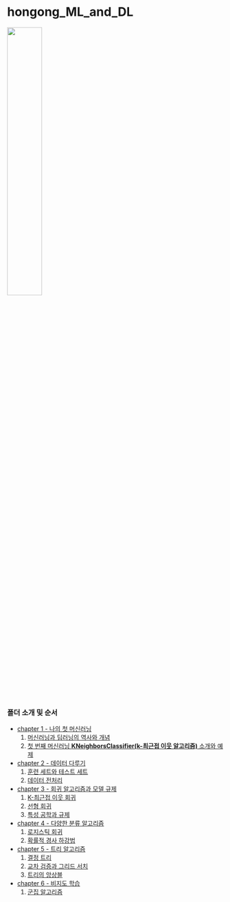 # hongong_ML_and_DL

<img src="https://user-images.githubusercontent.com/80456601/131448592-21afcb85-2387-42fa-849f-a978d45cf558.png" width="40%" height="40%"/>

### 폴더 소개 및 순서
- [chapter 1 - 나의 첫 머신러닝](https://github.com/Ki-Sung/hongong_ML_and_DL/tree/chap1)
  1) [머신러닝과 딥러닝의 역사와 개념](https://nbviewer.jupyter.org/github/Ki-Sung/hongong_ML_and_DL/blob/chap1/01_Machin_Learning_and_Deep_Learning.ipynb)
  2) [첫 번째 머신러닝 **KNeighborsClassifier(k-최근접 이웃 알고리즘)** 소개와 예제](https://nbviewer.jupyter.org/github/Ki-Sung/hongong_ML_and_DL/blob/chap1/02_market_and_machine_learning.ipynb)
- [chapter 2 - 데이터 다루기](https://github.com/Ki-Sung/hongong_ML_and_DL/tree/chap2)
  1) [훈련 세트와 테스트 세트](https://nbviewer.jupyter.org/github/Ki-Sung/hongong_ML_and_DL/blob/chap2/2-1_training_set_and_test_set.ipynb)
  2) [데이터 전처리](https://nbviewer.jupyter.org/github/Ki-Sung/hongong_ML_and_DL/blob/chap2/2-2_preprocessing_dataset.ipynb)
- [chapter 3 - 회귀 알고리즘과 모델 규제](https://github.com/Ki-Sung/hongong_ML_and_DL/tree/chap3)
  1) [K-최근접 이웃 회귀](https://nbviewer.jupyter.org/github/Ki-Sung/hongong_ML_and_DL/blob/chap3/3-1_KNeighborsRegressor.ipynb)
  2) [선형 회귀](https://nbviewer.jupyter.org/github/Ki-Sung/hongong_ML_and_DL/blob/main/chapter_3/3-2_LinearRegression.ipynb)
  3) [특성 공학과 규제](https://nbviewer.jupyter.org/github/Ki-Sung/hongong_ML_and_DL/blob/main/chapter_3/3-3_Feature_Engineering_and_Regularization.ipynb)
- [chapter 4 - 다양한 분류 알고리즘](https://github.com/Ki-Sung/hongong_ML_and_DL/tree/chap4)
  1) [로지스틱 회귀](https://nbviewer.jupyter.org/github/Ki-Sung/hongong_ML_and_DL/blob/chap4/4-1_Logistic_Regression.ipynb)
  2) [확률적 경사 하강법](https://nbviewer.jupyter.org/github/Ki-Sung/hongong_ML_and_DL/blob/main/chapter_4/4-2_Stochastic%20Gradient%20Descent.ipynb)
- [chapter 5 - 트리 알고리즘](https://github.com/Ki-Sung/hongong_ML_and_DL/tree/chap5)
  1) [결정 트리](https://nbviewer.jupyter.org/github/Ki-Sung/hongong_ML_and_DL/blob/chap5/5-1_decision_tree.ipynb) 
  2) [교차 검증과 그리드 서치](https://nbviewer.jupyter.org/github/Ki-Sung/hongong_ML_and_DL/blob/main/chapter_5/5-2_Cross_Validation_and_Grid_search.ipynb)
  3) [트리의 앙상블](https://nbviewer.jupyter.org/github/Ki-Sung/hongong_ML_and_DL/blob/main/chapter_5/5-3_Tree_Ensemble.ipynb)
- [chapter 6 - 비지도 학습](https://github.com/Ki-Sung/hongong_ML_and_DL/tree/chap6)
  1) [군집 알고리즘](https://nbviewer.org/github/Ki-Sung/hongong_ML_and_DL/blob/chap6/6_1_Clustering_Algorithm.ipynb) 
 
